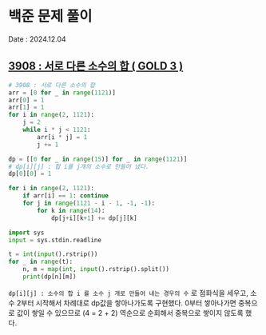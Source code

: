 # 백준 문제 풀이
Date : 2024.12.04

## [3908 : 서로 다른 소수의 합 ( GOLD 3 )](https://www.acmicpc.net/problem/3908)
```py
# 3908 : 서로 다른 소수의 합
arr = [0 for _ in range(1121)]
arr[0] = 1
arr[1] = 1
for i in range(2, 1121):
    j = 2
    while i * j < 1121:
        arr[i * j] = 1
        j += 1

dp = [[0 for _ in range(15)] for _ in range(1121)]
# dp[i][j] : 합 i를 j개의 소수로 만들어 냈다.
dp[0][0] = 1

for i in range(2, 1121):
    if arr[i] == 1: continue
    for j in range(1121 - i - 1, -1, -1):
        for k in range(14):
            dp[j+i][k+1] += dp[j][k]

import sys
input = sys.stdin.readline

t = int(input().rstrip())
for _ in range(t):
    n, m = map(int, input().rstrip().split())
    print(dp[n][m])
```

`dp[i][j] : 소수의 합 i 를 소수 j 개로 만들어 내는 경우의 수` 로 점화식을 세우고, 소수 2부터 시작해서 차례대로 dp값을 쌓아나가도록 구현했다. 0부터 쌓아나가면 중복으로 값이 쌓일 수 있으므로 (4 = 2 + 2) 역순으로 순회해서 중복으로 쌓이지 않도록 했다.
